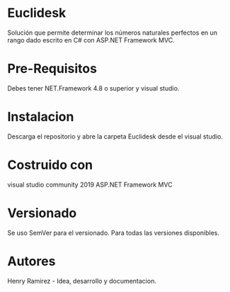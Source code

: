 # Euclidesk
Solución que permite determinar los números naturales perfectos en un rango dado escrito en C# con ASP.NET Framework MVC.

# Pre-Requisitos
Debes tener NET.Framework 4.8 o superior y visual studio.

# Instalacion
Descarga el repositorio y abre la carpeta Euclidesk desde el visual studio.

# Costruido con
visual studio community 2019
ASP.NET Framework MVC

# Versionado
Se uso SemVer para el versionado. Para todas las versiones disponibles.

# Autores
Henry Ramirez - Idea, desarrollo y documentacion.
